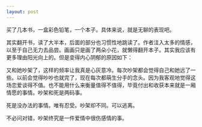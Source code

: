 ```yaml
---
layout: post
---
```

买了几本书，一盒彩色铅笔，一个本子。具体来说，就是无聊的表现吧。

其实翻开书，读了大半本，后面的部分也习惯性地跳读了。作者注入太多的情感，以至于自己无力去品尝。画画只是画了两朵小花，就懒得翻开本子。其实我应该有更多理由阳光向上的。但是变得内心阴郁的原因如下：

又和她吵架了，这样的频率让我真是心灰意冷。每次吵架都会觉得自己和她远了一些。以前会觉得吵吵也就完了，现在每次都萌生分手的念头。因为我客观地觉得这场恋爱谈得不值。也不能用什么来衡量值得不值得，毕竟付出和收获本来就是一厢情愿的事情。吵架和死是两码事。

死是没办法的事情。唯有忍受。吵架却不同。可以逃离。

不必问对错，吵架终究是一件爱情中很伤感情的事。